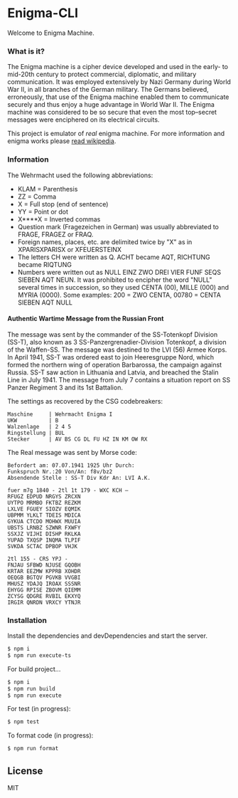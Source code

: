 # Enigma-CLI

Welcome to Enigma Machine.

### What is it?

The Enigma machine is a cipher device developed and used in the early- to mid-20th century to protect commercial, diplomatic, and military communication. It was employed extensively by Nazi Germany during World War II, in all branches of the German military. The Germans believed, erroneously, that use of the Enigma machine enabled them to communicate securely and thus enjoy a huge advantage in World War II. The Enigma machine was considered to be so secure that even the most top–secret messages were enciphered on its electrical circuits.

This project is emulator of _real_ enigma machine.
For more information and enigma works please [read wikipedia](https://www.wikiwand.com/en/Enigma_machine).

### Information

The Wehrmacht used the following abbreviations:
* KLAM = Parenthesis
* ZZ = Comma
* X = Full stop (end of sentence)
* YY = Point or dot
* X\*\*\*\*X = Inverted commas
* Question mark (Fragezeichen in German) was usually abbreviated to FRAGE, FRAGEZ or FRAQ.
* Foreign names, places, etc. are delimited twice by "X" as in XPARISXPARISX or XFEUERSTEINX
* The letters CH were written as Q. ACHT became AQT, RICHTUNG became RIQTUNG
* Numbers were written out as NULL EINZ ZWO DREI VIER FUNF SEQS SIEBEN AQT NEUN.
  It was prohibited to encipher the word "NULL" several times in succession, so they used CENTA (00), MILLE (000) and MYRIA (0000). Some examples: 200 = ZWO CENTA, 00780 = CENTA SIEBEN AQT NULL

#### Authentic Wartime Message from the Russian Front

The message was sent by the commander of the SS-Totenkopf Division (SS-T), also known as 3
SS-Panzergrenadier-Division Totenkopf, a division of the Waffen-SS. The message was destined to
the LVI (56) Armee Korps. In April 1941, SS-T was ordered east to join Heeresgruppe Nord, which
formed the northern wing of operation Barbarossa, the campaign against Russia. SS-T saw action in
Lithuania and Latvia, and breached the Stalin Line in July 1941. The message from July 7 contains a
situation report on SS Panzer Regiment 3 and its 1st Battalion.

The settings as recovered by the CSG codebreakers:

```
Maschine     | Wehrmacht Enigma I
UKW          | B
Walzenlage   | 2 4 5
Ringstellung | BUL
Stecker      | AV BS CG DL FU HZ IN KM OW RX
```

The Real message was sent by Morse code:

```
Befordert am: 07.07.1941 1925 Uhr Durch:
Funkspruch Nr.:20 Von/An: f8v/bz2
Absendende Stelle : SS-T Div Kdr An: LVI A.K.

fuer m7g 1840 - 2tl 1t 179 - WXC KCH –
RFUGZ EDPUD NRGYS ZRCXN
UYTPO MRMBO FKTBZ REZKM
LXLVE FGUEY SIOZV EQMIK
UBPMM YLKLT TDEIS MDICA
GYKUA CTCDO MOHWX MUUIA
UBSTS LRNBZ SZWNR FXWFY
SSXJZ VIJHI DISHP RKLKA
YUPAD TXQSP INQMA TLPIF
SVKDA SCTAC DPBOP VHJK

2tl 155 - CRS YPJ -
FNJAU SFBWD NJUSE GQOBH
KRTAR EEZMW KPPRB XOHDR
OEQGB BGTQV PGVKB VVGBI
MHUSZ YDAJQ IROAX SSSNR
EHYGG RPISE ZBOVM QIEMM
ZCYSG QDGRE RVBIL EKXYQ
IRGIR QNRDN VRXCY YTNJR
```

### Installation

Install the dependencies and devDependencies and start the server.

```sh
$ npm i
$ npm run execute-ts
```

For build project...

```sh
$ npm i
$ npm run build
$ npm run execute
```

For test (in progress):

```sh
$ npm test
```

To format code (in progress):

```sh
$ npm run format
```

## License

MIT
